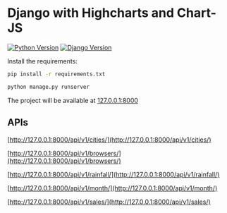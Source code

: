 # Django with Highcharts and Chart-JS

[![Python Version](https://img.shields.io/badge/python-3.8-brightgreen.svg)](https://python.org)
[![Django Version](https://img.shields.io/badge/django-4.0.1-brightgreen.svg)](https://djangoproject.com)

Install the requirements:
```bash
pip install -r requirements.txt

python manage.py runserver
```

The project will be available at [127.0.0.1:8000](127.0.0.1:8000)

## APIs 
[http://127.0.0.1:8000/api/v1/cities/](http://127.0.0.1:8000/api/v1/cities/)

[http://127.0.0.1:8000/api/v1/browsers/](http://127.0.0.1:8000/api/v1/browsers/)

[http://127.0.0.1:8000/api/v1/rainfall/](http://127.0.0.1:8000/api/v1/rainfall/)

[http://127.0.0.1:8000/api/v1/month/](http://127.0.0.1:8000/api/v1/month/)

[http://127.0.0.1:8000/api/v1/sales/](http://127.0.0.1:8000/api/v1/sales/)